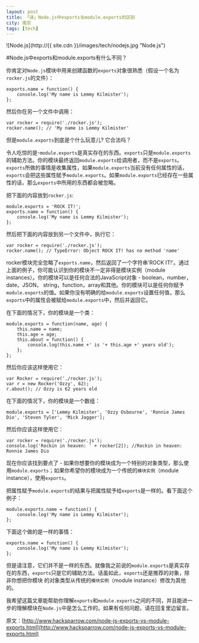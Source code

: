 ```yaml
---
layout: post
title: 「译」Node.js中exports与module.exports的区别
city: 南京
tags: [tech]
---
```


![Node.js](http://{{ site.cdn }}/images/tech/nodejs.jpg "Node.js")

#Node.js中exports和module.exports有什么不同？

你肯定对`Node.js`模块中用来创建函数的`exports`对象很熟悉（假设一个名为`rocker.js`的文件）：

	exports.name = function() {
	    console.log('My name is Lemmy Kilmister');
	};

然后你在另一个文件中调用：

	var rocker = require('./rocker.js');
	rocker.name(); // 'My name is Lemmy Kilmister'
	
但是`module.exports`到底是个什么玩意儿? 它合法吗？

令人吃惊的是-`module.exports`是真实存在的东西。`exports`只是`module.exports`的辅助方法。你的模块最终返回`module.exports`给调用者，而不是`exports`。`exports`所做的事情是收集属性，如果`module.exports`当前没有任何属性的话，`exports`会把这些属性赋予`module.exports`。如果`module.exports`已经存在一些属性的话，那么`exports`中所用的东西都会被忽略。

把下面的内容放到`rocker.js`:

	module.exports = 'ROCK IT!';
	exports.name = function() {
	    console.log('My name is Lemmy Kilmister');
	};

然后把下面的内容放到另一个文件中，执行它：

	var rocker = require('./rocker.js');
	rocker.name(); // TypeError: Object ROCK IT! has no method 'name'


rocker模块完全忽略了`exports.name`，然后返回了一个字符串'ROCK IT!'。通过上面的例子，你可能认识到你的模块不一定非得是模块实例（module instances）。你的模块可以是任何合法的JavaScript对象 - boolean，number，date，JSON， string，function，array和其他。你的模块可以是任何你赋予`module.exports`的值。如果你没有明确的给`module.exports`设置任何值，那么`exports`中的属性会被赋给`module.exports`中，然后并返回它。

在下面的情况下，你的模块是一个类：

	module.exports = function(name, age) {
	    this.name = name;
	    this.age = age;
	    this.about = function() {
	        console.log(this.name +' is '+ this.age +' years old');
	    };
	};
	
然后你应该这样使用它：

	var Rocker = require('./rocker.js');
	var r = new Rocker('Ozzy', 62);
	r.about(); // Ozzy is 62 years old

在下面的情况下，你的模块是一个数组：

	module.exports = ['Lemmy Kilmister', 'Ozzy Osbourne', 'Ronnie James Dio', 'Steven Tyler', 'Mick Jagger'];

然后你应该这样使用它：

	var rocker = require('./rocker.js');
	console.log('Rockin in heaven: ' + rocker[2]); //Rockin in heaven: Ronnie James Dio

现在你应该找到要点了 - 如果你想要你的模块成为一个特别的对象类型，那么使用`module.exports`；如果你希望你的模块成为一个传统的`模块实例`（module instance），使用`exports`。

把属性赋予`module.exports`的结果与把属性赋予给`exports`是一样的。看下面这个例子：

	module.exports.name = function() {
	    console.log('My name is Lemmy Kilmister');
	};

下面这个做的是一样的事情：

	exports.name = function() {
	    console.log('My name is Lemmy Kilmister');
	};

但是请注意，它们并不是一样的东西。就像我之前说的`module.exports`是真实存在的东西，`exports`只是它的辅助方法。话虽如此，`exports`还是推荐的对象，除非你想把你模块
的对象类型从传统的`模块实例`（module instance）修改为其他的。

我希望这篇文章能帮助你理解`exports`和`module.exports`之间的不同，并且能进一步的理解模块在`Node.js`中是怎么工作的。如果有任何问题，请在回复里边留言。

原文：[http://www.hacksparrow.com/node-js-exports-vs-module-exports.html](http://www.hacksparrow.com/node-js-exports-vs-module-exports.html)